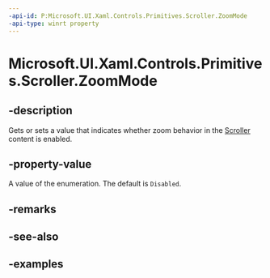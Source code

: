 ```yaml
---
-api-id: P:Microsoft.UI.Xaml.Controls.Primitives.Scroller.ZoomMode
-api-type: winrt property
---
```


# Microsoft.UI.Xaml.Controls.Primitives.Scroller.ZoomMode

<!--
public Microsoft.UI.Xaml.Controls.ZoomMode ZoomMode { get; set; }
-->

## -description

Gets or sets a value that indicates whether zoom behavior in the [Scroller](scroller.md) content is enabled.

## -property-value

A value of the enumeration. The default is `Disabled`.

## -remarks

## -see-also

## -examples

